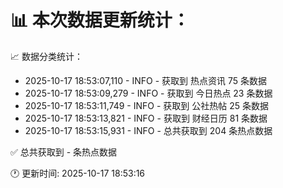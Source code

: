📊 本次数据更新统计：
==========================

📈 数据分类统计：
- 2025-10-17 18:53:07,110 - INFO - 获取到 热点资讯 75 条数据
- 2025-10-17 18:53:09,279 - INFO - 获取到 今日热点 23 条数据
- 2025-10-17 18:53:11,749 - INFO - 获取到 公社热帖 25 条数据
- 2025-10-17 18:53:13,821 - INFO - 获取到 财经日历 81 条数据
- 2025-10-17 18:53:15,931 - INFO - 总共获取到 204 条热点数据

✅ 总共获取到 - 条热点数据

🕐 更新时间: 2025-10-17 18:53:16
